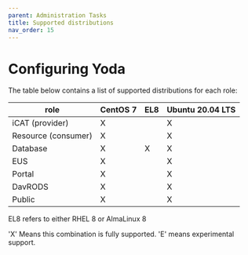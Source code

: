 ```yaml
---
parent: Administration Tasks
title: Supported distributions
nav_order: 15
---
```

# Configuring Yoda

The table below contains a list of supported distributions for each role:

| role                 | CentOS 7  | EL8  | Ubuntu 20.04 LTS  |
|----------------------|-----------|------|-------------------|
| iCAT (provider)      |     X     |      |        X          |
| Resource (consumer)  |     X     |      |        X          |
| Database             |     X     |  X   |        X          |
| EUS                  |     X     |      |        X          |
| Portal               |     X     |      |        X          |
| DavRODS              |     X     |      |        X          |
| Public               |     X     |      |        X          |

EL8 refers to either RHEL 8 or AlmaLinux 8

'X' Means this combination is fully supported. 'E' means experimental support.
